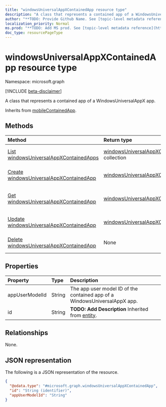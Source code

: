 ```yaml
---
title: "windowsUniversalAppXContainedApp resource type"
description: "A class that represents a contained app of a WindowsUniversalAppX app."
author: "**TODO: Provide Github Name. See [topic-level metadata reference](https://msgo.azurewebsites.net/add/document/guidelines/metadata.html#topic-level-metadata)**"
localization_priority: Normal
ms.prod: "**TODO: Add MS prod. See [topic-level metadata reference](https://msgo.azurewebsites.net/add/document/guidelines/metadata.html#topic-level-metadata)**"
doc_type: resourcePageType
---
```


# windowsUniversalAppXContainedApp resource type

Namespace: microsoft.graph

[!INCLUDE [beta-disclaimer](../../includes/beta-disclaimer.md)]

A class that represents a contained app of a WindowsUniversalAppX app.


Inherits from [mobileContainedApp](../resources/mobilecontainedapp.md).

## Methods
|Method|Return type|Description|
|:---|:---|:---|
|[List windowsUniversalAppXContainedApps](../api/windowsuniversalappxcontainedapp-list.md)|[windowsUniversalAppXContainedApp](../resources/windowsuniversalappxcontainedapp.md) collection|Get a list of the [windowsUniversalAppXContainedApp](../resources/windowsuniversalappxcontainedapp.md) objects and their properties.|
|[Create windowsUniversalAppXContainedApp](../api/windowsuniversalappxcontainedapp-create.md)|[windowsUniversalAppXContainedApp](../resources/windowsuniversalappxcontainedapp.md)|Create a new [windowsUniversalAppXContainedApp](../resources/windowsuniversalappxcontainedapp.md) object.|
|[Get windowsUniversalAppXContainedApp](../api/windowsuniversalappxcontainedapp-get.md)|[windowsUniversalAppXContainedApp](../resources/windowsuniversalappxcontainedapp.md)|Read the properties and relationships of a [windowsUniversalAppXContainedApp](../resources/windowsuniversalappxcontainedapp.md) object.|
|[Update windowsUniversalAppXContainedApp](../api/windowsuniversalappxcontainedapp-update.md)|[windowsUniversalAppXContainedApp](../resources/windowsuniversalappxcontainedapp.md)|Update the properties of a [windowsUniversalAppXContainedApp](../resources/windowsuniversalappxcontainedapp.md) object.|
|[Delete windowsUniversalAppXContainedApp](../api/windowsuniversalappxcontainedapp-delete.md)|None|Deletes a [windowsUniversalAppXContainedApp](../resources/windowsuniversalappxcontainedapp.md) object.|

## Properties
|Property|Type|Description|
|:---|:---|:---|
|appUserModelId|String|The app user model ID of the contained app of a WindowsUniversalAppX app.|
|id|String|**TODO: Add Description** Inherited from [entity](../resources/entity.md).|

## Relationships
None.

## JSON representation
The following is a JSON representation of the resource.
<!-- {
  "blockType": "resource",
  "keyProperty": "id",
  "@odata.type": "microsoft.graph.windowsUniversalAppXContainedApp",
  "baseType": "microsoft.graph.mobileContainedApp",
  "openType": false
}
-->
``` json
{
  "@odata.type": "#microsoft.graph.windowsUniversalAppXContainedApp",
  "id": "String (identifier)",
  "appUserModelId": "String"
}
```

